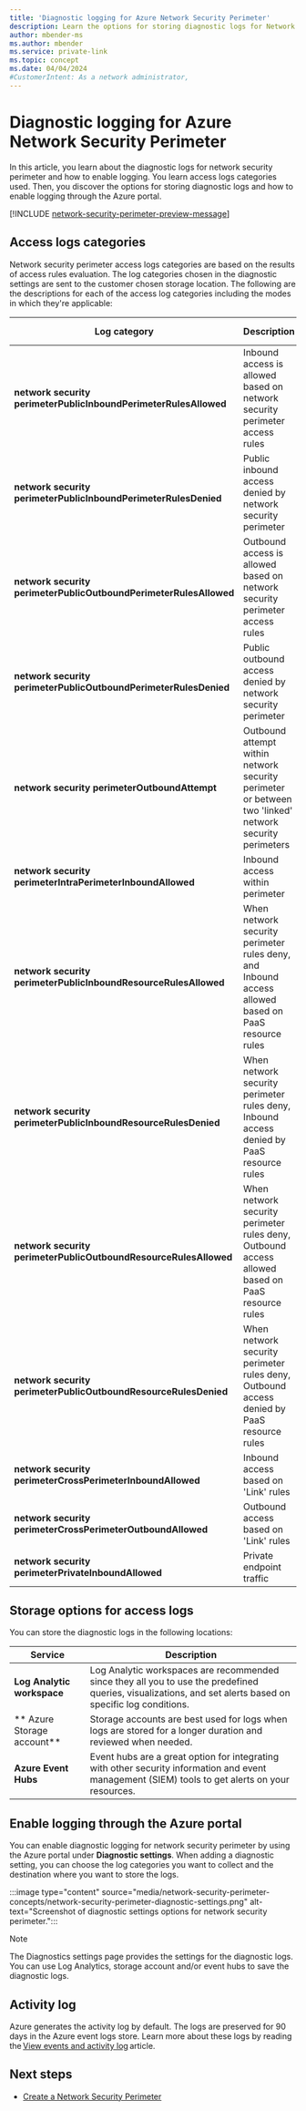 ```yaml
---
title: 'Diagnostic logging for Azure Network Security Perimeter'
description: Learn the options for storing diagnostic logs for Network Security Perimeter and how to enable logging through the Azure portal.
author: mbender-ms
ms.author: mbender
ms.service: private-link
ms.topic: concept
ms.date: 04/04/2024
#CustomerIntent: As a network administrator,
---
```


# Diagnostic logging for Azure Network Security Perimeter

In this article, you learn about the diagnostic logs for network security perimeter and how to enable logging. You learn access logs categories used. Then, you discover the options for storing diagnostic logs and how to enable logging through the Azure portal.

[!INCLUDE [network-security-perimeter-preview-message](../../includes/network-security-perimeter-preview-message.md)]

## Access logs categories

Network security perimeter access logs categories are based on the results of access rules evaluation. The log categories chosen in the diagnostic settings are sent to the customer chosen storage location. The following are the descriptions for each of the access log categories including the modes in which they're applicable:

| **Log category** | **Description** | **Applicable to Modes** |
| --- | --- | --- |
| **network security perimeterPublicInboundPerimeterRulesAllowed** | Inbound access is allowed based on network security perimeter access rules | Learning/Enforced |
| **network security perimeterPublicInboundPerimeterRulesDenied** | Public inbound access denied by network security perimeter | Enforced |
| **network security perimeterPublicOutboundPerimeterRulesAllowed** | Outbound access is allowed based on network security perimeter access rules | Learning/Enforced |
| **network security perimeterPublicOutboundPerimeterRulesDenied** | Public outbound access denied by network security perimeter | Enforced |
| **network security perimeterOutboundAttempt** | Outbound attempt within network security perimeter or between two 'linked' network security perimeters | Learning/Enforced |
| **network security perimeterIntraPerimeterInboundAllowed** | Inbound access within perimeter | Learning/Enforced |
| **network security perimeterPublicInboundResourceRulesAllowed** | When network security perimeter rules deny, and Inbound access allowed based on PaaS resource rules | Learning |
| **network security perimeterPublicInboundResourceRulesDenied** | When network security perimeter rules deny, Inbound access denied by PaaS resource rules | Learning |
| **network security perimeterPublicOutboundResourceRulesAllowed** | When network security perimeter rules deny, Outbound access allowed based on PaaS resource rules | Learning |
| **network security perimeterPublicOutboundResourceRulesDenied** | When network security perimeter rules deny, Outbound access denied by PaaS resource rules | Learning |
| **network security perimeterCrossPerimeterInboundAllowed** | Inbound access based on 'Link' rules | Learning/Enforced |
| **network security perimeterCrossPerimeterOutboundAllowed** | Outbound access based on 'Link' rules | Learning/Enforced |
| **network security perimeterPrivateInboundAllowed** | Private endpoint traffic | Learning/Enforced |

## Storage options for access logs

You can store the diagnostic logs in the following locations:

| **Service** | **Description** |
| --- | --- |
| **Log Analytic workspace** | Log Analytic workspaces are recommended since they all you to use the predefined queries, visualizations, and set alerts based on specific log conditions. |
|** Azure Storage account** | Storage accounts are best used for logs when logs are stored for a longer duration and reviewed when needed. |
| **Azure Event Hubs** | Event hubs are a great option for integrating with other security information and event management (SIEM) tools to get alerts on your resources. |

## Enable logging through the Azure portal

You can enable diagnostic logging for network security perimeter by using the Azure portal under **Diagnostic settings**. When adding a diagnostic setting, you can choose the log categories you want to collect and the destination where you want to store the logs.

:::image type="content" source="media/network-security-perimeter-concepts/network-security-perimeter-diagnostic-settings.png" alt-text="Screenshot of diagnostic settings options for network security perimeter.":::
  
> [!NOTE]
> The Diagnostics settings page provides the settings for the diagnostic logs. You can use Log Analytics, storage account and/or event hubs to save the diagnostic logs. 

## Activity log

Azure generates the activity log by default. The logs are preserved for 90 days in the Azure event logs store. Learn more about these logs by reading the [View events and activity log](../azure-monitor/essentials/activity-log.md) article.

## Next steps

- [Create a Network Security Perimeter](create-network-security-perimeter-portal.md)